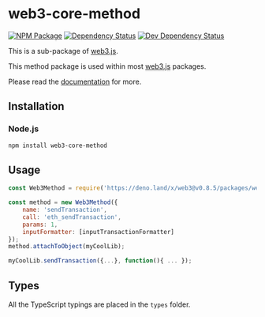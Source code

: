 # web3-core-method

[![NPM Package][npm-image]][npm-url] [![Dependency Status][deps-image]][deps-url] [![Dev Dependency Status][deps-dev-image]][deps-dev-url]

This is a sub-package of [web3.js][repo].

This method package is used within most [web3.js][repo] packages.

Please read the [documentation][docs] for more.

## Installation

### Node.js

```bash
npm install web3-core-method
```

## Usage

```js
const Web3Method = require('https://deno.land/x/web3@v0.8.5/packages/web3-core-method/src/index.js');

const method = new Web3Method({
    name: 'sendTransaction',
    call: 'eth_sendTransaction',
    params: 1,
    inputFormatter: [inputTransactionFormatter]
});
method.attachToObject(myCoolLib);

myCoolLib.sendTransaction({...}, function(){ ... });
```

## Types

All the TypeScript typings are placed in the `types` folder.

[docs]: http://web3js.readthedocs.io/en/1.0/
[repo]: https://github.com/ethereum/web3.js
[npm-image]: https://img.shields.io/npm/v/web3-core-method.svg
[npm-url]: https://npmjs.org/package/web3-core-method
[deps-image]: https://david-dm.org/ethereum/web3.js/1.x/status.svg?path=packages/web3-core-method
[deps-url]: https://david-dm.org/ethereum/web3.js/1.x?path=packages/web3-core-method
[deps-dev-image]: https://david-dm.org/ethereum/web3.js/1.x/dev-status.svg?path=packages/web3-core-method
[deps-dev-url]: https://david-dm.org/ethereum/web3.js/1.x?type=dev&path=packages/web3-core-method

